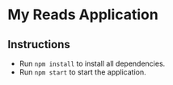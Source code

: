 # My Reads Application

## Instructions
- Run `npm install` to install all dependencies.
- Run `npm start` to start the application.
